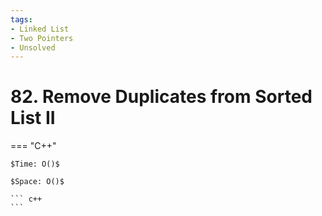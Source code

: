 ```yaml
---
tags:
- Linked List
- Two Pointers
- Unsolved
---
```



# 82. Remove Duplicates from Sorted List II

=== "C++"

    $Time: O()$

    $Space: O()$

    ``` c++
    ```